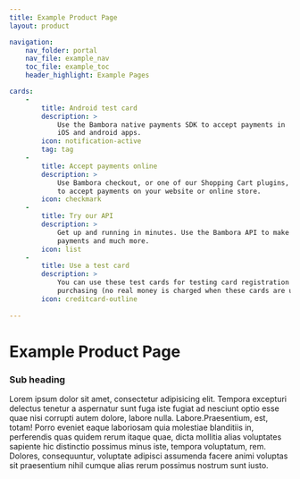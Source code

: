 ```yaml
---
title: Example Product Page
layout: product

navigation:
    nav_folder: portal 
    nav_file: example_nav
    toc_file: example_toc
    header_highlight: Example Pages

cards:
    -                
        title: Android test card
        description: > 
            Use the Bambora native payments SDK to accept payments in 
            iOS and android apps.
        icon: notification-active
        tag: tag
    -
        title: Accept payments online  
        description: > 
            Use Bambora checkout, or one of our Shopping Cart plugins, 
            to accept payments on your website or online store.
        icon: checkmark
    -
        title: Try our API 
        description: >
            Get up and running in minutes. Use the Bambora API to make 
            payments and much more.
        icon: list
    -
        title: Use a test card 
        description: >
            You can use these test cards for testing card registration and 
            purchasing (no real money is charged when these cards are used).
        icon: creditcard-outline
        
---
```


# Example Product Page

### Sub heading

Lorem ipsum dolor sit amet, consectetur adipisicing elit. Tempora excepturi 
delectus tenetur a aspernatur sunt fuga iste fugiat ad nesciunt optio esse 
quae nisi corrupti autem dolore, labore nulla. Labore.Praesentium, est, 
totam! Porro eveniet eaque laboriosam quia molestiae blanditiis in, 
perferendis quas quidem rerum itaque quae, dicta mollitia alias voluptates 
sapiente hic distinctio possimus minus iste, tempora voluptatum, rem.
Dolores, consequuntur, voluptate adipisci assumenda facere animi voluptas 
sit praesentium nihil cumque alias rerum possimus nostrum sunt iusto. 
